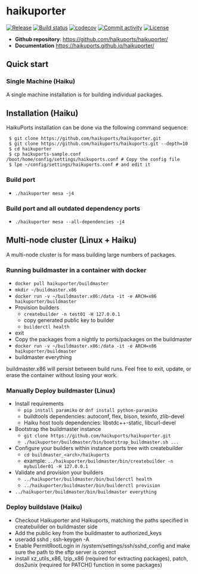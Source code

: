 # haikuporter

[![Release](https://img.shields.io/github/v/release/haikuports/haikuporter)](https://img.shields.io/github/v/release/haikuports/haikuporter)
[![Build status](https://img.shields.io/github/actions/workflow/status/haikuports/haikuporter/main.yml?branch=main)](https://github.com/haikuports/haikuporter/actions/workflows/main.yml?query=branch%3Amain)
[![codecov](https://codecov.io/gh/haikuports/haikuporter/branch/main/graph/badge.svg)](https://codecov.io/gh/haikuports/haikuporter)
[![Commit activity](https://img.shields.io/github/commit-activity/m/haikuports/haikuporter)](https://img.shields.io/github/commit-activity/m/haikuports/haikuporter)
[![License](https://img.shields.io/github/license/haikuports/haikuporter)](https://img.shields.io/github/license/haikuports/haikuporter)

- **Github repository**: <https://github.com/haikuports/haikuporter/>
- **Documentation** <https://haikuports.github.io/haikuporter/>

## Quick start

### Single Machine (Haiku)

A single machine installation is for building individual packages.

## Installation (Haiku)

HaikuPorts installation can be done via the following command sequence:

```shell
 $ git clone https://github.com/haikuports/haikuporter.git
 $ git clone https://github.com/haikuports/haikuports.git --depth=10
 $ cd haikuporter
 $ cp haikuports-sample.conf /boot/home/config/settings/haikuports.conf # Copy the config file
 $ lpe ~/config/settings/haikuports.conf # and edit it
```

### Build port
 - `./haikuporter mesa -j4`

### Build port and all outdated dependency ports
 - `./haikuporter mesa --all-dependencies -j4`

## Multi-node cluster (Linux + Haiku)

A multi-node cluster is for mass building large numbers of packages.

### Running buildmaster in a container with docker

 - `docker pull haikuporter/buildmaster`
 - `mkdir ~/buildmaster.x86`
 - `docker run -v ~/buildmaster.x86:/data -it -e ARCH=x86 haikuporter/buildmaster`
 - Provision builders
   - `createbuilder -n test01 -H 127.0.0.1`
   - copy generated public key to builder
   - `builderctl health`
 - exit
 - Copy the packages from a nightly to ports/packages on the buildmaster
 - `docker run -v ~/buildmaster.x86:/data -it -e ARCH=x86 haikuporter/buildmaster`
 - buildmaster everything

buildmaster.x86 will persist between build runs. Feel free to exit, update, or
erase the container without losing your work.

### Manually Deploy buildmaster (Linux)

 - Install requirements
   - `pip install paramiko` or `dnf install python-paramiko`
   - buildtools dependencies: autoconf, flex, bison, texinfo, zlib-devel
   - Haiku host tools dependencies: libstdc++-static, libcurl-devel
 - Bootstrap the buildmaster instance
   - `git clone https://github.com/haikuports/haikuporter.git`
   - `./haikuporter/buildmaster/bin/bootstrap_buildmaster.sh ...`
 - Configure your builders within instance ports tree with createbuilder
   - `cd buildmaster_<arch>/haikuports`
   - example: `../haikuporter/buildmaster/bin/createbuilder -n mybuilder01 -H 127.0.0.1`
 - Validate and provision your builders
   - `../haikuporter/buildmaster/bin/builderctl health`
   - `../haikuporter/buildmaster/bin/builderctl provision`
 - `../haikuporter/buildmaster/bin/buildmaster everything`

### Deploy buildslave (Haiku)

 - Checkout Haikuporter and Haikuports, matching the paths specified in createbuilder on buildmaster side
 - Add the public key from the buildmaster to authorized\_keys
 - useradd sshd ; ssh-keygen -A
 - Enable PermitRootLogin in /system/settings/ssh/sshd\_config and make sure the path to the sftp server is correct
 - install xz\_utils\_x86, lzip\_x86 (required for extracting packages), patch, dos2unix (required for PATCH() function in some packages)
